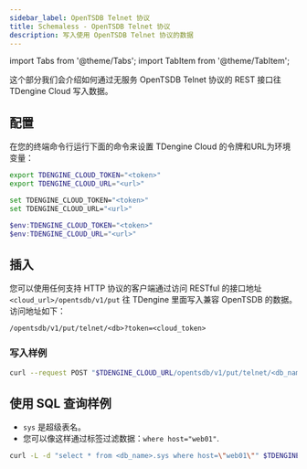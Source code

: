 ```yaml
---
sidebar_label: OpenTSDB Telnet 协议
title: Schemaless - OpenTSDB Telnet 协议
description: 写入使用 OpenTSDB Telnet 协议的数据
---
```


<!-- exclude -->
import Tabs from '@theme/Tabs';
import TabItem from '@theme/TabItem';

<!-- exclude-end -->

这个部分我们会介绍如何通过无服务 OpenTSDB Telnet 协议的 REST 接口往 TDengine Cloud 写入数据。


## 配置

在您的终端命令行运行下面的命令来设置 TDengine Cloud 的令牌和URL为环境变量：

<Tabs defaultValue="bash">
<TabItem value="bash" label="Bash">

```bash
export TDENGINE_CLOUD_TOKEN="<token>"
export TDENGINE_CLOUD_URL="<url>"
```

</TabItem>
<TabItem value="cmd" label="CMD">

```bash
set TDENGINE_CLOUD_TOKEN="<token>"
set TDENGINE_CLOUD_URL="<url>"
```

</TabItem>
<TabItem value="powershell" label="Powershell">

```powershell
$env:TDENGINE_CLOUD_TOKEN="<token>"
$env:TDENGINE_CLOUD_URL="<url>"
```

</TabItem>
</Tabs>

## 插入

您可以使用任何支持 HTTP 协议的客户端通过访问 RESTful 的接口地址 `<cloud_url>/opentsdb/v1/put` 往 TDengine 里面写入兼容 OpenTSDB 的数据。访问地址如下：

```text
/opentsdb/v1/put/telnet/<db>?token=<cloud_token>
```

### 写入样例
```bash
curl --request POST "$TDENGINE_CLOUD_URL/opentsdb/v1/put/telnet/<db_name>?token=$TDENGINE_CLOUD_TOKEN" --data-binary "sys  1479496100 1.3E0 host=web01 interface=eth0"
```

## 使用 SQL 查询样例
- `sys` 是超级表名。
- 您可以像这样通过标签过滤数据：`where host="web01"`.
```bash
curl -L -d "select * from <db_name>.sys where host=\"web01\"" $TDENGINE_CLOUD_URL/rest/sql/test?token=$TDENGINE_CLOUD_TOKEN
```
